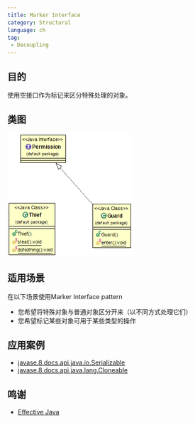 ```yaml
---
title: Marker Interface
category: Structural
language: ch
tag:
 - Decoupling
---
```


## 目的
使用空接口作为标记来区分特殊处理的对象。

## 类图
![alt text](./etc/MarkerDiagram.png "Marker Interface")

## 适用场景
在以下场景使用Marker Interface pattern

* 您希望将特殊对象与普通对象区分开来（以不同方式处理它们）
* 您希望标记某些对象可用于某些类型的操作

## 应用案例

* [javase.8.docs.api.java.io.Serializable](https://docs.oracle.com/javase/8/docs/api/java/io/Serializable.html)
* [javase.8.docs.api.java.lang.Cloneable](https://docs.oracle.com/javase/8/docs/api/java/lang/Cloneable.html)

## 鸣谢

* [Effective Java](https://www.amazon.com/gp/product/0134685997/ref=as_li_tl?ie=UTF8&camp=1789&creative=9325&creativeASIN=0134685997&linkCode=as2&tag=javadesignpat-20&linkId=4e349f4b3ff8c50123f8147c828e53eb)
